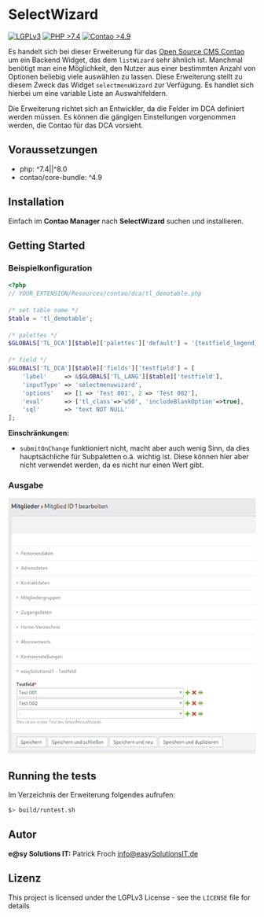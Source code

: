 # SelectWizard

[![LGPLv3](https://img.shields.io/badge/license-LGPLv3-blue)](https://choosealicense.com/licenses/gpl-3.0/) [![PHP >7.4](https://img.shields.io/badge/PHP%3A-%20%3E7.2.0-blue)](https://www.php.net/downloads.php#v7.4.26) [![Contao >4.9](https://img.shields.io/badge/Contao%3A-%3E=%204.9.0-orange)](https://github.com/contao/contao/tree/4.9)

Es handelt sich bei dieser Erweiterung für das [Open Source CMS Contao](https://contao.org) um ein Backend Widget, das dem `listWizard` sehr ähnlich ist. Manchmal benötigt man eine Möglichkeit, den Nutzer aus einer bestimmten Anzahl von Optionen beliebig viele auswählen zu lassen. Diese Erweiterung stellt zu diesem Zweck das Widget `selectmenuWizard` zur Verfügung. Es handlet sich hierbei um eine variable Liste an Auswahlfeldern.

Die Erweiterung richtet sich an Entwickler, da die Felder im DCA definiert werden müssen. Es können die gängigen Einstellungen vorgenommen werden, die Contao für das DCA vorsieht.


## Voraussetzungen

- php: ^7.4||^8.0
- contao/core-bundle: ^4.9

## Installation

Einfach im __Contao Manager__ nach __SelectWizard__ suchen und installieren.


## Getting Started

### Beispielkonfiguration

```php
<?php
// YOUR_EXTENSION/Resources/contao/dca/tl_demotable.php

/* set table name */
$table = 'tl_demotable';

/* palettes */
$GLOBALS['TL_DCA'][$table]['palettes']['default'] = '{testfield_legend},testfield;';

/* field */
$GLOBALS['TL_DCA'][$table]['fields']['testfield'] = [
    'label'     => &$GLOBALS['TL_LANG'][$table]['testfield'],
    'inputType' => 'selectmenuwizard',
    'options'   => [1 => 'Test 001', 2 => 'Test 002'],
    'eval'      => ['tl_class'=>'w50', 'includeBlankOption'=>true],
    'sql'       => 'text NOT NULL'
];
```

__Einschränkungen:__

- `submitOnChange` funktioniert nicht, macht aber auch wenig Sinn, da dies hauptsächliche für Subpaletten o.ä. wichtig ist. Diese können hier aber nicht verwendet werden, da es nicht nur einen Wert gibt.

### Ausgabe

![Ausgabe](https://github.com/eS-IT/selectwizard/blob/master/selectboxwizard_output.png?raw=true "Ausgabe")


## Running the tests

Im Verzeichnis der Erweiterung folgendes aufrufen:

```bash
$> build/runtest.sh
```


## Autor

__e@sy Solutions IT:__ Patrick Froch <info@easySolutionsIT.de>


## Lizenz

This project is licensed under the LGPLv3 License - see the `LICENSE` file for details
